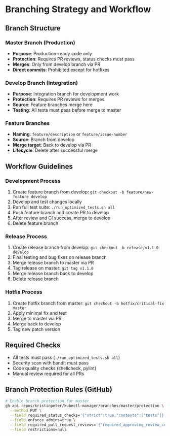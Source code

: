# Branching Strategy and Workflow

## Branch Structure

### Master Branch (Production)
- **Purpose**: Production-ready code only
- **Protection**: Requires PR reviews, status checks must pass
- **Merges**: Only from develop branch via PR
- **Direct commits**: Prohibited except for hotfixes

### Develop Branch (Integration)
- **Purpose**: Integration branch for development work
- **Protection**: Requires PR reviews for merges
- **Source**: Feature branches merge here
- **Testing**: All tests must pass before merge to master

### Feature Branches
- **Naming**: `feature/description` or `feature/issue-number`
- **Source**: Branch from develop
- **Merge target**: Back to develop via PR
- **Lifecycle**: Delete after successful merge

## Workflow Guidelines

### Development Process
1. Create feature branch from develop: `git checkout -b feature/new-feature develop`
2. Develop and test changes locally
3. Run full test suite: `./run_optimized_tests.sh all`
4. Push feature branch and create PR to develop
5. After review and CI success, merge to develop
6. Delete feature branch

### Release Process
1. Create release branch from develop: `git checkout -b release/v1.1.0 develop`
2. Final testing and bug fixes on release branch
3. Merge release branch to master via PR
4. Tag release on master: `git tag v1.1.0`
5. Merge release branch back to develop
6. Delete release branch

### Hotfix Process
1. Create hotfix branch from master: `git checkout -b hotfix/critical-fix master`
2. Apply minimal fix and test
3. Merge to master via PR
4. Merge back to develop
5. Tag new patch version

## Required Checks
- All tests must pass (`./run_optimized_tests.sh all`)
- Security scan with bandit must pass
- Code quality checks (shellcheck, pylint)
- Manual review required for all PRs

## Branch Protection Rules (GitHub)
```bash
# Enable branch protection for master
gh api repos/kristinpeter/kubectl-manager/branches/master/protection \
  --method PUT \
  --field required_status_checks='{"strict":true,"contexts":["tests"]}' \
  --field enforce_admins=true \
  --field required_pull_request_reviews='{"required_approving_review_count":1}' \
  --field restrictions=null
```